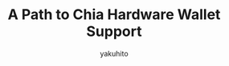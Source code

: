 ---
title: A Path to Chia Hardware Wallet Support
author: yakuhito
external_url: https://blog.fireacademy.io/p/a-path-to-chia-hardware-wallet-support
category: fireacademy
---